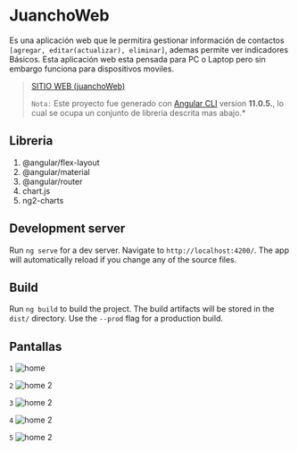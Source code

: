 # JuanchoWeb  
Es una aplicación web que le permitira gestionar información de contactos `[agregar, editar(actualizar), eliminar]`, ademas permite ver indicadores Básicos. Esta aplicación web esta pensada para PC o Laptop pero sin embargo funciona para dispositivos moviles. 

> [SITIO WEB (juanchoWeb)](https://alejandro879.github.io/juanchoWeb/ "pagina de juanchoWeb")
>
>`Nota:` Este proyecto fue generado con [Angular CLI](https://github.com/angular/angular-cli) version **11.0.5.**, lo cual se ocupa un conjunto de libreria descrita mas abajo.*

## Libreria

 1. @angular/flex-layout
 2. @angular/material
 3. @angular/router
 4. chart.js
 5. ng2-charts


## Development server

Run `ng serve` for a dev server. Navigate to `http://localhost:4200/`. The app will automatically reload if you change any of the source files.

## Build

Run `ng build` to build the project. The build artifacts will be stored in the `dist/` directory. Use the `--prod` flag for a production build.

## Pantallas
`1`
![home](https://lh3.googleusercontent.com/t1E1BS_3uo1yO9yNe6R3jyxvBijqbIhdvcionDnPyAiFh4gsIiH89443JQhXAYQSJ3XyGJR54O05bDH9ghdi5p8oWQ8eZ1VhyvGcu5JSdsGz4TgTXVcLsK3TKLM_qUC21porAI-fvPoYavKWV2LrTPKQsW9TOI4QYUtl5ZXvzhlpPaUxjuG4iyVZCwhIZqk-oR_VSIClrmMkWGjWDe-K2ESVAKaOIrE8VdHdF91RCuvKsJru2Mkdf2akrIRI3KWKKABI_BgVHXVW4hKgth3dgp-itSVuiTPMgtNf8rJD5gzC0dFNs4GChRg2-zMIBMWiKr9z_2mwIXXGC5muTfu5trbMZ6-QLokhQiKZJ0uXIZUHRpwmLIthcmU1fo0Qq2tZnmc_aL6JY-C4Unujn2d6E9uI4vSgQU-IqhI_FIUh8Bvr_YOibuZASUZRPGKzQE-FqhFmBplNze7vP10GZGjb7OrdX57PoV1APJvaf-HgxWBKOnUDokYFG9tpteP9A9IdK2Bj6aqISBPlT3LDGNn_c5OHrUeaafu7md-4A2fbE-t0zv4H8Zja1F6NyYHjlomRYa1XrVaipXKs48eysPHiNFBZ8DonB_knbpsci4bnHSoWE4o7l5YYKaGiDjUF6IpWlycQ5SKryXCjuc6eLUGPHS8utGklKGHqmn3gLiQmjeMtHKOgostH7y6jv5wPww=w1366-h656-no)

`2`
![home 2](https://lh3.googleusercontent.com/i6JXummpgzivqXt11CSGUf6DZKHE5Sa1LeEef9y4t1e2hwYGXH2GeAHt0K3MqhyFoRT3UeuGABKu3Qfl7gXqCvo1fPD8FmxBFgIHsoaVjVqc8OCNJDP6lnRTy_WGGPeqARIVOu0pQIgQGRptdokpAmlKwNO4x3KhfB0utinno4jlznvopDrJm8_HXxPLkemvKoql9ZULxJVYySskfIy8CapKOdHk8POsWQ7RHxEBDmS1UafZb9qzkt9zen0rityn8lBALwzph1eNRvy0MZ-zMdWd99QBg5GmPwY4hQMub1aXvaVmXtVfGq_KS93gkZvwSWpHKM7ZdhUXVbZn1Dz5PeT6Ry_FCE1KNGPArelWq2_iWoNTD8ob-XVD-jiRKvC_5-XoC-QnVVXazGCaet-VvpEqgt6O_h06fZXKEHRD3nQE7ECCWB7BL-S99jE7QFjfm-9lIBwvH1ACKZdRv35CaH0vnBfFVw6yYeByua1Vq3MGRyOefPRpzIBUqE47bmWcd2GK1Ej899i8_9IjZkS12poBuaNKtLS1kdYa7ocQXuBc5B0MQ_KCeAUCK20d9M2fn5oZIHYF8V4pPdJLlCufl1tjtQqp0J3RnVYQV6NcigSQBrjsjHnYqTV4kxmUbEUzgmC_ns6YJ7BaKNQk0Su7JzetJ0nT5qT2oJSAl5wyDQXI8UoxFo5VY1JHff1OBw=w522-h252-no)

`3`
![home 2](https://lh3.googleusercontent.com/shFM5SbZnM-cTgosNE0BMiZ3UG9Vfs57dJtkzNPStC09SZtCQNuSyQ2Xn6om6HU7IjZFIMDwegtAK7OagKMTf7AgfLakGwCnljNf3PhMTiUvZL16my_H0Qo3wmyGh85LLGbaY5YVkXstKtu07dDxnigYPtsiVta-F4fORzoTbzUdXI4dtz3kFbAR78-De3SUrJSSZj47Izp-8xoV68FhLe_PUoeFD4Z250jMapHOlZMyU3o54F2H8k-Iwyl0AuaUxp6M5jgmCslRNTDEA2qI0m-ZBu0-KvmXCS86Fc7fJqGShTIHKp3IuNeo5sKssG1n7k-8l_-Bxb-w_LQ00fnsUbE5VmxHdfhZPndinjoZNyToE6PwmAN-Y76o8oa94ncamqKj47WdQD4vYgA-LE0ddso1Mel2_IDvSqcukTd9c_HZ7_cmLHcNvaslJLWWYZh9Auk5OK4A0NXZuBdPilyNLHPrdwPn5PLpnZEwRFVM1FDN2hyxyOL6yfjEdvT0Hlb5XsVlfSdF1pdU8qfGwIxLW8V-uSowK947LiYOZ96T0BKTkIBdXRq7dQqWjOsdM0biroa5a_3QauZnAqYH37ZFhvHf7iH-1Fz_jVG8aNAUnvEWvapl-YhGWtFvcNbtxnhNsdNmJiXB7SaKn6GddIQMesNyw8YstEBavcT5fL9UZ1xtiSFIys2rqBsXs-IgHg=w1362-h653-no)


`4`
![home 2](https://lh3.googleusercontent.com/qsT8P0QCYigHpvLPF1zMBeYPZLTZS3NUsr7tQHfaY7kzhwBEv5oKRHYkWtrCDPCNs_1dLYsI_ZNsrj56jU3U7T92V7f5E2MEMi4Y0z3iGA9xXXP6rDC-bPZa1BUOC4idb9dSixegLwVWl_Pgdt39XuSy3I_rOu1Djf07OA0dN1HmefQHduMXXEmsNw5L45LG5xggoCgFSiFaawwsDowmYjD6CuOWa4JE4-eLcsDevJVCnN5qO43X8iYLyf_knY7uWPPX5GdPJQQ2Gz_5oD74NTRefk7jixhfg_kcb4HUphT-FxvsOz7pJIEobro6JmBVfs3K-EENnRpibkNbi76_GEv_9e0KMgRcz_4PbDh5-vg-k7iwFAtEU2N_tu-xQ2TEvmTsVthvlIHb0ituaV3Ii05rFyp4P02Bry2yH-m0XyqLzSdDWb-4IfjchtWR-4FvfJls8lI-QSApcsv8VWfNsG08GXGHxi92Q3on8KG2f9nf6yXIcLEfma3t-RmLNBVYSr35KPobuUs3Zh4DIhU68JNOlJVoQtjl4Jz_nGF-5de1diiAgzvO4Xsr8S5CtCnO2Xi-TEA44h9emxhZ9hciCgyDGBdbNg6MksJ6klEnXIx-wWz6Z0nvHiCSPffgtXcV9AX934TRhns0njiXHghWKHVJb3XdK78UrQDdkgIsZbqr61rRydw7jVly-XIdzw=w1358-h654-no)

`5`
![home 2](https://lh3.googleusercontent.com/2Sz6VeyUDzyxyNCenqJcVBWZrIbZ4WovH2eFqIZOHQNphVCwgUQ6POB8h-_fHB2i2mTnHdOK3Y9ZcDzFJYBKXhbCmCCyyPUQqOwupqc7zRWfN_1-xjuU3m4Alv2-biCpJxLk3YVX-6SwNQwMDvnrfSqODcOmVEutbILD31CRI0TqfMGHZpjqxQwvS7Nzl356m4xYZFH7hsMOe7wcqw2FQf6tr0AueOU4RWgb_OjbjPalUpQjpNrsBZk_1GgT904LM6F5LtcgNUygbJdeOEJUUx3SKcO3L5yubcQkA-Iltf4oIqLmC3K-MPjb3k7NgdPxQHXrhUxZFqb5C72_g2KLl8PvN8ruaaQ0ysr0u5sFwR2C4wZIquKDtERaobrlbuRjkZ4qGEy31yigV-EByu3zPBOKmhzC4OoAezeU5X0aqIUPsPOGucxFzur5Ufxmi9yD9HdXea4aBHwAqocD44f56NR-vA-P3rvss1MhBUtadT410xRA_VK2VguIRgysnxfLIm-GZKJcqR-zmNRMMaQgAvcjJD64JttFeU-PMLMZJAuu9nrG5dujRn6HPLCatL4luvv_rO7o0ZATA8MoSTjOtkewyc0Oid0G6L9v89Fc7lfd-R_AbQ6h1949gzhzKMfJAcHsINQjULnEuK0LWx9JND_bcH7q1LPvx_pdhwNHFOusANAkcQEnGjDfrerY3Q=w1365-h653-no)
